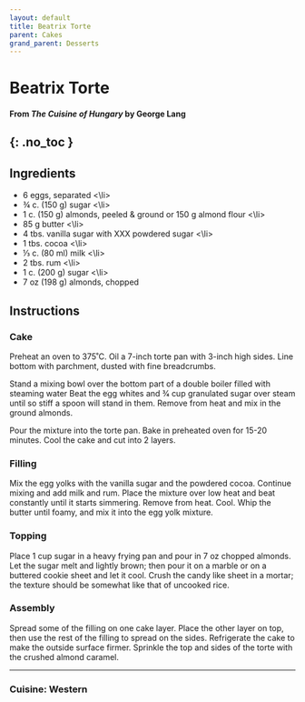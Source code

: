 ```yaml
---
layout: default
title: Beatrix Torte
parent: Cakes
grand_parent: Desserts
---
```


# Beatrix Torte
#### From <i>The Cuisine of Hungary</i> by George Lang
{: .no_toc }
---

## Ingredients
<ul>
	<li>6 eggs, separated <\li>
	<li>¾ c. (150 g) sugar <\li>
	<li>1 c. (150 g) almonds, peeled & ground or 150 g almond flour <\li>
	<li>85 g butter <\li>
	<li>4 tbs. vanilla sugar with XXX powdered sugar <\li>
	<li>1 tbs. cocoa <\li>
	<li>⅓ c. (80 ml) milk <\li>
	<li>2 tbs. rum <\li>
	<li>1 c. (200 g) sugar <\li>
	<li>7 oz (198 g) almonds, chopped</li>
</ul>

## Instructions

### Cake
Preheat an oven to 375˚C. Oil a 7-inch torte pan with 3-inch high sides. Line bottom with parchment, dusted with fine breadcrumbs.

Stand a mixing bowl over the bottom part of a double boiler filled with steaming water Beat the egg whites and 3⁄4 cup granulated sugar over steam until so stiff a spoon will stand in them. Remove from heat and mix in the ground almonds. 

Pour the mixture into the torte pan. Bake in preheated oven for 15-20 minutes. Cool the cake and cut into 2 layers. 

### Filling
Mix the egg yolks with the vanilla sugar and the powdered cocoa. Continue mixing and add milk and rum. Place the mixture over low heat and beat constantly until it starts simmering. Remove from heat. Cool. Whip the butter until foamy, and mix it into the egg yolk mixture. 

### Topping
Place 1 cup sugar in a heavy frying pan and pour in 7 oz chopped almonds. Let the sugar melt and lightly brown; then pour it on a marble or on a buttered cookie sheet and let it cool. Crush the candy like sheet in a mortar; the texture should be somewhat like that of uncooked rice. 

### Assembly
Spread some of the filling on one cake layer. Place the other layer on top, then use the rest of the filling to spread on the sides. Refrigerate the cake to make the outside surface firmer. Sprinkle the top and sides of the torte with the crushed almond caramel. 

--- 

### Cuisine: Western

